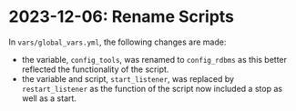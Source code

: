 # 2023-12-06: Rename Scripts

In `vars/global_vars.yml`, the following changes are made:

* the variable, `config_tools`, was renamed to `config_rdbms` as this better reflected the functionality of the script.
* the variable and script, `start_listener`, was replaced by `restart_listener` as the function of the script now included a stop as well as a start.
